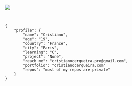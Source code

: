 <img src="https://i.imgur.com/vxPboTb.png"> </img>

<br />

```
{
    "profile": {
        "name": "Cristiano",
        "age": "19",
        "country": "France",
        "city": "Paris",
        "learning": "C",
        "project": "None",
        "reach_me": "cristianocerqueira.pro@gmail.com",
        "portfolio": "cristianocerqueira.com"
        "repos": "most of my repos are private"
    }
}
```

<br />
